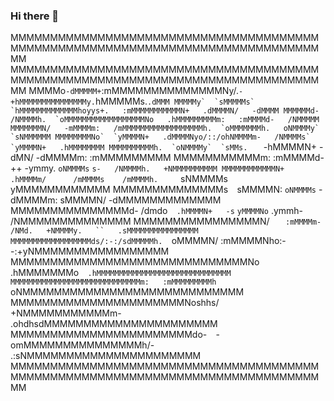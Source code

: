 ### Hi there 👋
MMMMMMMMMMMMMMMMMMMMMMMMMMMMMMMMMMMMMMMMMMMMMMMMMMMMMMMMMMMMMMMMMMMMMMMMMMMMMMMM
MMMMMMMMMMMMMMMMMMMMMMMMMMMMMMMMMMMMMMMMMMMMMMMMMMMMMMMMMMMMMMMMMMMMMMMMMMMMMMMM
MMMMo```-dMMMMM+```:mMMMMMMMMMMMMMMNy/.```-+hMMMMMMMMMMMMMMMy.```hMMMMMs.``.dMMM
MMMMMy`  `sMMMMMs`  `hMMMMMMMMMMMMMhoyys+.   :mMMMMMMMMMMMN+   .dMMMMN/   -dMMMM
MMMMMMd-   /NMMMMh.  `oMMMMMMMMMMMMMMMMMMNo   .hMMMMMMMMMm:   :mMMMMd-   /NMMMMM
MMMMMMMN/   -mMMMMm:   /mMMMMMMMMMMMMMMMMMMh.  `oMMMMMMMh.   oNMMMMy`  `sNMMMMMM
MMMMMMMMNo`  `yMMMMN+   .dMMMMNyo/::/ohNMMMMm-   /NMMMMs`  `yMMMMN+   .hMMMMMMMM
MMMMMMMMMMh.  `oNMMMMy`  `sMMs.   ``   -hMMMMN+   -dMN/   -dMMMMm:   :mMMMMMMMMM
MMMMMMMMMMMm:   :mMMMMd-   ++   -ymmy.  `oNMMMMs`  `s-   /NMMMMh.   +NMMMMMMMMMM
MMMMMMMMMMMMN+   .hMMMMm/      /mMMMMs    /mMMMMh.     `sNMMMMs`  `yMMMMMMMMMMMM
MMMMMMMMMMMMMMs`  `sMMMMN:   `oNMMMMs`     -dMMMMm:    sMMMMN/   -dMMMMMMMMMMMMM
MMMMMMMMMMMMMMMd-   /dmdo`  .hMMMMN+   -s`  `yMMMMNo`  .ymmh-   /NMMMMMMMMMMMMMM
MMMMMMMMMMMMMMMMN/`   `   `:mMMMMm-   /NMd.   +NMMMMy.   ``   .sMMMMMMMMMMMMMMMM
MMMMMMMMMMMMMMMMMMds/:-:/sdMMMMMh.  `oMMMMN/   :mMMMMNho:--:+yNMMMMMMMMMMMMMMMMM
MMMMMMMMMMMMMMMMMMMMMMMMMMMMMMNo   .hMMMMMMMo`  .hMMMMMMMMMMMMMMMMMMMMMMMMMMMMMM
MMMMMMMMMMMMMMMMMMMMMMMMMMMMMm:   :mMMMMMMMMMh`   oNMMMMMMMMMMMMMMMMMMMMMMMMMMMM
MMMMMMMMMMMMMMMMMMMMMMNoshhs/`  `+NMMMMMMMMMMMm-   .ohdhsdMMMMMMMMMMMMMMMMMMMMMM
MMMMMMMMMMMMMMMMMMMMMMMdo-`  `-omMMMMMMMMMMMMMMMh/-` `.:sNMMMMMMMMMMMMMMMMMMMMMM
MMMMMMMMMMMMMMMMMMMMMMMMMMMMMMMMMMMMMMMMMMMMMMMMMMMMMMMMMMMMMMMMMMMMMMMMMMMMMMMM
<!--
**Wminh100101/Wminh100101** is a ✨ _special_ ✨ repository because its `README.md` (this file) appears on your GitHub profile.

Here are some ideas to get you started:

- 🔭 I’m currently working on ...
- 🌱 I’m currently learning ...
- 👯 I’m looking to collaborate on ...
- 🤔 I’m looking for help with ...
- 💬 Ask me about ...
- 📫 How to reach me: ...
- 😄 Pronouns: ...
- ⚡ Fun fact: ...
-->
